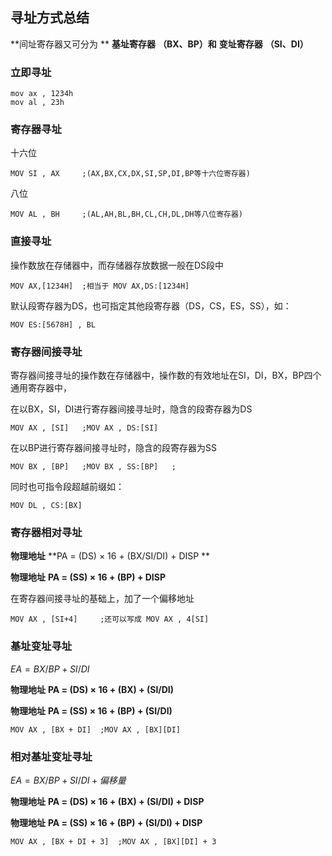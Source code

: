## 寻址方式总结

**间址寄存器又可分为 ** **基址寄存器** **（**BX**、**BP**）和** **变址寄存器** **（**SI**、**DI**）**

### 立即寻址

```assembly
mov ax , 1234h
mov al , 23h
```

### 寄存器寻址

十六位

```assembly
MOV SI , AX		;(AX,BX,CX,DX,SI,SP,DI,BP等十六位寄存器)
```

八位

```assembly
MOV AL , BH		;(AL,AH,BL,BH,CL,CH,DL,DH等八位寄存器)
```

### 直接寻址

操作数放在存储器中，而存储器存放数据一般在DS段中

```assembly
MOV AX,[1234H]	;相当于 MOV AX,DS:[1234H]
```

默认段寄存器为DS，也可指定其他段寄存器（DS，CS，ES，SS），如：

```assembly
MOV ES:[5678H] , BL
```

### 寄存器间接寻址

寄存器间接寻址的操作数在存储器中，操作数的有效地址在SI，DI，BX，BP四个通用寄存器中，

在以BX，SI，DI进行寄存器间接寻址时，隐含的段寄存器为DS

```assembly
MOV AX , [SI] 	;MOV AX , DS:[SI] 
```

在以BP进行寄存器间接寻址时，隐含的段寄存器为SS

```assembly
MOV BX , [BP]	;MOV BX , SS:[BP]	;
```

同时也可指令段超越前缀如：

```assembly
MOV DL , CS:[BX]
```

### 寄存器相对寻址

**物理地址** **PA = (DS) × 16 + (BX/SI/DI) + DISP **

**物理地址** **PA = (SS) × 16 + (BP) + DISP**

在寄存器间接寻址的基础上，加了一个偏移地址

```assembly
MOV AX , [SI+4]		;还可以写成 MOV AX , 4[SI]
```

### 基址变址寻址

$EA=BX/BP+SI/DI$

**物理地址** **PA = (DS) × 16 + (BX) + (SI/DI)** 

**物理地址** **PA = (SS) × 16 + (BP) + (SI/DI)**

```assembly
MOV AX , [BX + DI]	;MOV AX , [BX][DI]
```

### 相对基址变址寻址

$EA=BX/BP+SI/DI+偏移量$

**物理地址** **PA = (DS) × 16 + (BX) + (SI/DI) + DISP** 

**物理地址** **PA = (SS) × 16 + (BP) + (SI/DI) + DISP**

```assembly
MOV AX , [BX + DI + 3]	;MOV AX , [BX][DI] + 3
```

